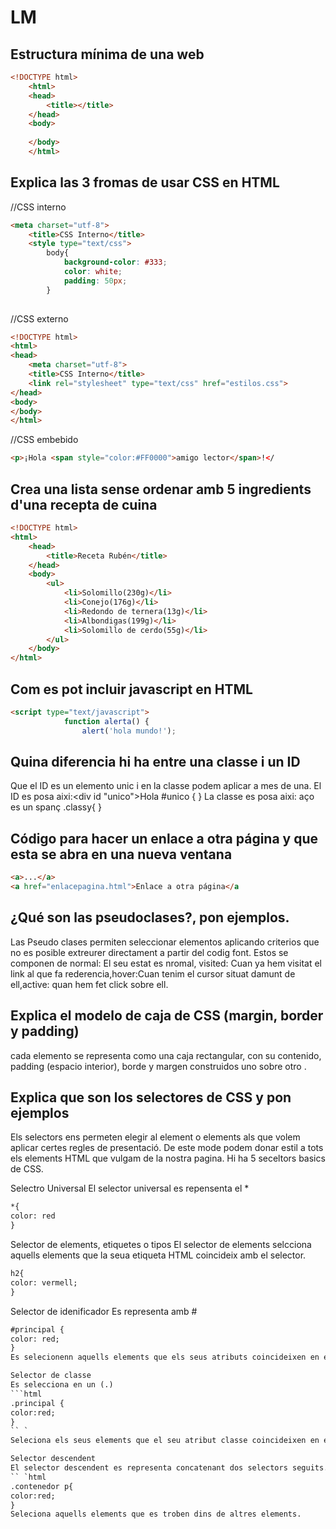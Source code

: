 # LM
## Estructura mínima de una web  
```html
<!DOCTYPE html>
	<html>
	<head>
		<title></title>
	</head>
	<body>
  
	</body>
	</html>
```
  ## Explica las 3 fromas de usar CSS en  HTML  
  
//CSS interno
```html
<meta charset="utf-8">
	<title>CSS Interno</title>
	<style type="text/css">
		body{
			background-color: #333;
			color: white;
			padding: 50px;
		}
	
```
//CSS externo
```html
<!DOCTYPE html>
<html>
<head>
	<meta charset="utf-8">
	<title>CSS Interno</title>
	<link rel="stylesheet" type="text/css" href="estilos.css">
</head>
<body>
</body>
</html>
```
//CSS embebido
```html
<p>¡Hola <span style="color:#FF0000">amigo lector</span>!</
```
## Crea una lista sense ordenar amb 5 ingredients d'una recepta de cuina  
```html
<!DOCTYPE html>
<html>
	<head>
		<title>Receta Rubén</title>
	</head>
	<body>
		<ul>
			<li>Solomillo(230g)</li>
			<li>Conejo(176g)</li>
			<li>Redondo de ternera(13g)</li>
			<li>Albondigas(199g)</li>
			<li>Solomillo de cerdo(55g)</li>
		</ul>
	</body>
</html>
```
## Com es pot incluir javascript en HTML  
```html
<script type="text/javascript">
            function alerta() {
                alert('hola mundo!');
```
## Quina diferencia hi ha entre una classe i un ID  

Que el ID es un elemento unic  i en la classe podem aplicar a mes de una.
El ID es posa aixi:<div id "unico">Hola</div>
#unico {
}
La classe es posa  aixi:
<span class="classy">aço es un span<span>ç
.classy{
}

## Código para hacer un enlace a otra página y que esta se abra en una nueva ventana  
```html
<a>...</a>
<a href="enlacepagina.html">Enlace a otra página</a
```
## ¿Qué son las pseudoclases?, pon ejemplos.  

Las Pseudo clases permiten seleccionar  elementos aplicando criterios que no  es posible extreurer directament a partir del codig font.
Estos se componen de  normal: El seu estat es nromal, visited: Cuan ya hem visitat el link al que fa rederencia,hover:Cuan tenim el cursor situat damunt de ell,active: quan hem fet click sobre ell.

## Explica el modelo de caja de CSS (margin, border y padding)  

cada elemento se representa como una caja rectangular, con su contenido, padding (espacio interior), borde y margen construidos uno sobre otro .

## Explica que son los selectores de CSS y pon ejemplos  
Els selectors ens permeten elegir al element o elements als que volem aplicar certes regles de presentació. De este mode podem donar estil a tots els elements HTML que vulgam de la nostra pagina. Hi ha 5 seceltors basics de CSS.

Selectro Universal
El selector universal es repensenta el *
```html
*{
color: red
}
```

Selector de elements, etiquetes o tipos
El selector de elements selcciona aquells elements que la seua etiqueta HTML coincideix amb el selector.
```html
h2{
color: vermell;
}
```

Selector de idenificador
Es representa amb #
```html
#principal {
color: red;
}
Es selecionenn aquells elements que els seus atributs coincideixen en el ID en el selector.

Selector de classe
Es selecciona en un (.)
```html
.principal {
color:red;
}
`` `
Seleciona els seus elements que el seu atribut classe coincideixen en el selector indicat.

Selector descendent
El selector descendent es representa concatenant dos selectors seguits.
`` `html
.contenedor p{
color:red;
}
Seleciona aquells elements que es troben dins de altres elements.
